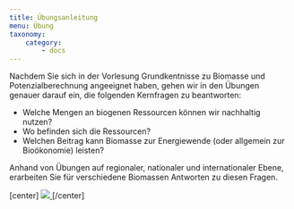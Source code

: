 ```yaml
---
title: Übungsanleitung
menu: Übung
taxonomy:
    category:
        - docs
---
```


Nachdem Sie sich in der Vorlesung Grundkentnisse zu Biomasse und Potenzialberechnung angeeignet haben, gehen wir in den Übungen genauer darauf ein, die folgenden Kernfragen zu beantworten:

- Welche Mengen an biogenen Ressourcen können wir nachhaltig nutzen?
- Wo befinden sich die Ressourcen?
- Welchen Beitrag kann Biomasse zur Energiewende (oder allgemein zur Bioökonomie) leisten?

Anhand von Übungen auf regionaler, nationaler und internationaler Ebene, erarbeiten Sie für verschiedene Biomassen Antworten zu diesen Fragen. 

[center]
<a href="https://ilias.opengeoedu.de/ilias/goto.php?target=lm_125&client_id=opengeoedu" markdown="1" target="_blank">
![](/images/exercise.png?resize=200,200)
</a>
[/center]
